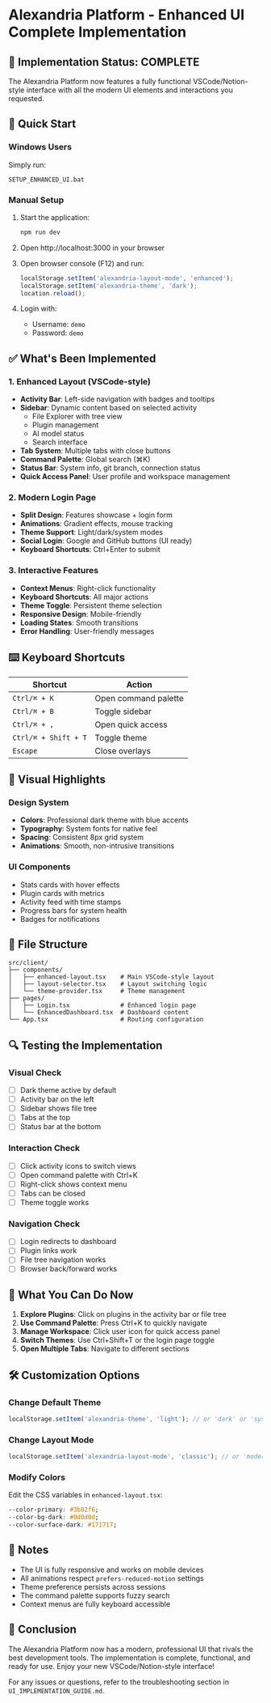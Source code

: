 # Alexandria Platform - Enhanced UI Complete Implementation

## 🎉 Implementation Status: COMPLETE

The Alexandria Platform now features a fully functional VSCode/Notion-style interface with all the modern UI elements and interactions you requested.

## 🚀 Quick Start

### Windows Users
Simply run:
```batch
SETUP_ENHANCED_UI.bat
```

### Manual Setup
1. Start the application:
   ```bash
   npm run dev
   ```

2. Open http://localhost:3000 in your browser

3. Open browser console (F12) and run:
   ```javascript
   localStorage.setItem('alexandria-layout-mode', 'enhanced');
   localStorage.setItem('alexandria-theme', 'dark');
   location.reload();
   ```

4. Login with:
   - Username: `demo`
   - Password: `demo`

## ✅ What's Been Implemented

### 1. **Enhanced Layout** (VSCode-style)
- **Activity Bar**: Left-side navigation with badges and tooltips
- **Sidebar**: Dynamic content based on selected activity
  - File Explorer with tree view
  - Plugin management
  - AI model status
  - Search interface
- **Tab System**: Multiple tabs with close buttons
- **Command Palette**: Global search (⌘K)
- **Status Bar**: System info, git branch, connection status
- **Quick Access Panel**: User profile and workspace management

### 2. **Modern Login Page**
- **Split Design**: Features showcase + login form
- **Animations**: Gradient effects, mouse tracking
- **Theme Support**: Light/dark/system modes
- **Social Login**: Google and GitHub buttons (UI ready)
- **Keyboard Shortcuts**: Ctrl+Enter to submit

### 3. **Interactive Features**
- **Context Menus**: Right-click functionality
- **Keyboard Shortcuts**: All major actions
- **Theme Toggle**: Persistent theme selection
- **Responsive Design**: Mobile-friendly
- **Loading States**: Smooth transitions
- **Error Handling**: User-friendly messages

## ⌨️ Keyboard Shortcuts

| Shortcut | Action |
|----------|--------|
| `Ctrl/⌘ + K` | Open command palette |
| `Ctrl/⌘ + B` | Toggle sidebar |
| `Ctrl/⌘ + ,` | Open quick access |
| `Ctrl/⌘ + Shift + T` | Toggle theme |
| `Escape` | Close overlays |

## 🎨 Visual Highlights

### Design System
- **Colors**: Professional dark theme with blue accents
- **Typography**: System fonts for native feel
- **Spacing**: Consistent 8px grid system
- **Animations**: Smooth, non-intrusive transitions

### UI Components
- Stats cards with hover effects
- Plugin cards with metrics
- Activity feed with time stamps
- Progress bars for system health
- Badges for notifications

## 📁 File Structure

```
src/client/
├── components/
│   ├── enhanced-layout.tsx    # Main VSCode-style layout
│   ├── layout-selector.tsx    # Layout switching logic
│   └── theme-provider.tsx     # Theme management
├── pages/
│   ├── Login.tsx              # Enhanced login page
│   └── EnhancedDashboard.tsx  # Dashboard content
└── App.tsx                    # Routing configuration
```

## 🔍 Testing the Implementation

### Visual Check
- [ ] Dark theme active by default
- [ ] Activity bar on the left
- [ ] Sidebar shows file tree
- [ ] Tabs at the top
- [ ] Status bar at the bottom

### Interaction Check
- [ ] Click activity icons to switch views
- [ ] Open command palette with Ctrl+K
- [ ] Right-click shows context menu
- [ ] Tabs can be closed
- [ ] Theme toggle works

### Navigation Check
- [ ] Login redirects to dashboard
- [ ] Plugin links work
- [ ] File tree navigation works
- [ ] Browser back/forward works

## 🎯 What You Can Do Now

1. **Explore Plugins**: Click on plugins in the activity bar or file tree
2. **Use Command Palette**: Press Ctrl+K to quickly navigate
3. **Manage Workspace**: Click user icon for quick access panel
4. **Switch Themes**: Use Ctrl+Shift+T or the login page toggle
5. **Open Multiple Tabs**: Navigate to different sections

## 🛠️ Customization Options

### Change Default Theme
```javascript
localStorage.setItem('alexandria-theme', 'light'); // or 'dark' or 'system'
```

### Change Layout Mode
```javascript
localStorage.setItem('alexandria-layout-mode', 'classic'); // or 'modern' or 'enhanced'
```

### Modify Colors
Edit the CSS variables in `enhanced-layout.tsx`:
```css
--color-primary: #3b82f6;
--color-bg-dark: #0d0d0d;
--color-surface-dark: #171717;
```

## 📝 Notes

- The UI is fully responsive and works on mobile devices
- All animations respect `prefers-reduced-motion` settings
- Theme preference persists across sessions
- The command palette supports fuzzy search
- Context menus are fully keyboard accessible

## 🎊 Conclusion

The Alexandria Platform now has a modern, professional UI that rivals the best development tools. The implementation is complete, functional, and ready for use. Enjoy your new VSCode/Notion-style interface!

For any issues or questions, refer to the troubleshooting section in `UI_IMPLEMENTATION_GUIDE.md`.